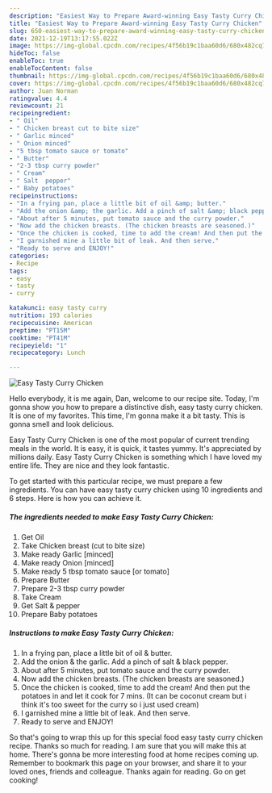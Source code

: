 ```yaml
---
description: "Easiest Way to Prepare Award-winning Easy Tasty Curry Chicken"
title: "Easiest Way to Prepare Award-winning Easy Tasty Curry Chicken"
slug: 650-easiest-way-to-prepare-award-winning-easy-tasty-curry-chicken
date: 2021-12-19T13:17:55.022Z
image: https://img-global.cpcdn.com/recipes/4f56b19c1baa60d6/680x482cq70/easy-tasty-curry-chicken-recipe-main-photo.jpg
hideToc: false
enableToc: true
enableTocContent: false
thumbnail: https://img-global.cpcdn.com/recipes/4f56b19c1baa60d6/680x482cq70/easy-tasty-curry-chicken-recipe-main-photo.jpg
cover: https://img-global.cpcdn.com/recipes/4f56b19c1baa60d6/680x482cq70/easy-tasty-curry-chicken-recipe-main-photo.jpg
author: Juan Norman
ratingvalue: 4.4
reviewcount: 21
recipeingredient:
- " Oil"
- " Chicken breast cut to bite size"
- " Garlic minced"
- " Onion minced"
- "5 tbsp tomato sauce or tomato"
- " Butter"
- "2-3 tbsp curry powder"
- " Cream"
- " Salt  pepper"
- " Baby potatoes"
recipeinstructions:
- "In a frying pan, place a little bit of oil &amp; butter."
- "Add the onion &amp; the garlic. Add a pinch of salt &amp; black pepper."
- "About after 5 minutes, put tomato sauce and the curry powder."
- "Now add the chicken breasts. (The chicken breasts are seasoned.)"
- "Once the chicken is cooked, time to add the cream! And then put the potatoes in and let it cook for 7 mins. (It can be coconut cream but i think it&#39;s too sweet for the curry so i just used cream)"
- "I garnished mine a little bit of leak. And then serve."
- "Ready to serve and ENJOY!"
categories:
- Recipe
tags:
- easy
- tasty
- curry

katakunci: easy tasty curry 
nutrition: 193 calories
recipecuisine: American
preptime: "PT15M"
cooktime: "PT41M"
recipeyield: "1"
recipecategory: Lunch

---
```



![Easy Tasty Curry Chicken](https://img-global.cpcdn.com/recipes/4f56b19c1baa60d6/680x482cq70/easy-tasty-curry-chicken-recipe-main-photo.jpg)

Hello everybody, it is me again, Dan, welcome to our recipe site. Today, I'm gonna show you how to prepare a distinctive dish, easy tasty curry chicken. It is one of my favorites. This time, I'm gonna make it a bit tasty. This is gonna smell and look delicious.

Easy Tasty Curry Chicken is one of the most popular of current trending meals in the world. It is easy, it is quick, it tastes yummy. It's appreciated by millions daily. Easy Tasty Curry Chicken is something which I have loved my entire life. They are nice and they look fantastic.




To get started with this particular recipe, we must prepare a few ingredients. You can have easy tasty curry chicken using 10 ingredients and 6 steps. Here is how you can achieve it.

<!--inarticleads1-->

##### The ingredients needed to make Easy Tasty Curry Chicken:

1. Get  Oil
1. Take  Chicken breast (cut to bite size)
1. Make ready  Garlic [minced]
1. Make ready  Onion [minced]
1. Make ready 5 tbsp tomato sauce [or tomato]
1. Prepare  Butter
1. Prepare 2-3 tbsp curry powder
1. Take  Cream
1. Get  Salt &amp; pepper
1. Prepare  Baby potatoes




<!--inarticleads2-->

##### Instructions to make Easy Tasty Curry Chicken:

1. In a frying pan, place a little bit of oil &amp; butter.
1. Add the onion &amp; the garlic. Add a pinch of salt &amp; black pepper.
1. About after 5 minutes, put tomato sauce and the curry powder.
1. Now add the chicken breasts. (The chicken breasts are seasoned.)
1. Once the chicken is cooked, time to add the cream! And then put the potatoes in and let it cook for 7 mins. (It can be coconut cream but i think it&#39;s too sweet for the curry so i just used cream)
1. I garnished mine a little bit of leak. And then serve.
1. Ready to serve and ENJOY!



So that's going to wrap this up for this special food easy tasty curry chicken recipe. Thanks so much for reading. I am sure that you will make this at home. There's gonna be more interesting food at home recipes coming up. Remember to bookmark this page on your browser, and share it to your loved ones, friends and colleague. Thanks again for reading. Go on get cooking!
